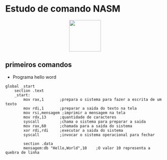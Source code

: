# Estudo de comando NASM

<p align="center">
<img src="https://encrypted-tbn0.gstatic.com/images?q=tbn:ANd9GcReA0GB6oj4q0hWEIK1ujzZXMOemOz1l-gPQQ&s" width=100 height=100>

</p>

## primeiros comandos

* Programa hello word

```Assembly
global _start
    section .text
    _start:
        mov rax,1       ;prepara o sistema para fazer a escrita de um texto
        mov rdi,1       ;preparar a saida do texto na tela
        mov rsi,mensagem ;imprimir a mensagem na tela
        mov rdx,13      ;quantidade de caracteres
        syscall         ;chama o sistema para preparar a saida
        mov rax,60      ;chamada para a saida do sistema
        xor rdi,rdi     ;executar a saida do sistema
        syscall         ;invocar o sistema operacional para fechar

        section .data
        mensagem:db "Hello,World",10    ;O valor 10 representa a quebra de linha
```